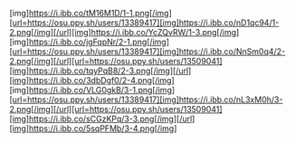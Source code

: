 [img]https://i.ibb.co/tM16M1D/1-1.png[/img][url=https://osu.ppy.sh/users/13389417][img]https://i.ibb.co/nD1qc94/1-2.png[/img][/url][img]https://i.ibb.co/YcZQvRW/1-3.png[/img]
[img]https://i.ibb.co/jgFqpNr/2-1.png[/img][url=https://osu.ppy.sh/users/13389417][img]https://i.ibb.co/NnSm0q4/2-2.png[/img][/url][url=https://osu.ppy.sh/users/13509041][img]https://i.ibb.co/tqyPqB8/2-3.png[/img][/url][img]https://i.ibb.co/3dbDgf0/2-4.png[/img]
[img]https://i.ibb.co/VLG0gkB/3-1.png[/img][url=https://osu.ppy.sh/users/13389417][img]https://i.ibb.co/nL3xM0h/3-2.png[/img][/url][url=https://osu.ppy.sh/users/13509041][img]https://i.ibb.co/sCGzKPq/3-3.png[/img][/url][img]https://i.ibb.co/5sqPFMb/3-4.png[/img]